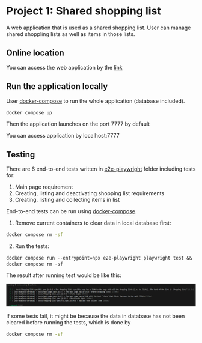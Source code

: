 # Project 1: Shared shopping list

A web application that is used as a shared shopping list. User can manage shared shoppling lists as well as items in those lists.

## Online location
You can access the web application by the [link](https://shopping-lists-eh3e.onrender.com/)

## Run the application locally

User [docker-compose](https://docs.docker.com/compose/install/) to run the whole application (database included).

```bash
docker compose up
```

Then the application launches on the port 7777 by default

You can access application by localhost:7777

## Testing

There are 6 end-to-end tests written in [e2e-playwright](e2e-playwright) folder including tests for:
1. Main page requirement
2. Creating, listing and deactivating shopping list requirements
3. Creating, listing and collecting items in list

End-to-end tests can be run using [docker-compose](https://docs.docker.com/compose/install/).
1. Remove current containers to clear data in local database first:
```bash
docker compose rm -sf
```
2. Run the tests:
```bassh
docker compose run --entrypoint=npx e2e-playwright playwright test && docker compose rm -sf
```

The result after running test would be like this:

![Test result](test-rs.png)

If some tests fail, it might be because the data in database has not been cleared before running the tests, which is done by 
```bash
docker compose rm -sf
```
<!-- Write the documentation of your project here. Do not include your personal
details (e.g. name or student number).

Remember to include the address of the online location where your project is
running as it is a key part of the submission. -->
